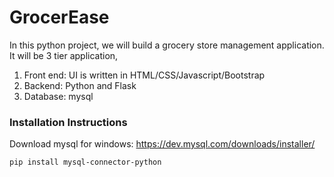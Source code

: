 # GrocerEase
In this python project, we will build a grocery store management application. It will be 3 tier application,
1. Front end: UI is written in HTML/CSS/Javascript/Bootstrap
2. Backend: Python and Flask
3. Database: mysql



### Installation Instructions

Download mysql for windows: https://dev.mysql.com/downloads/installer/

`pip install mysql-connector-python`


